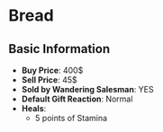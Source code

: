 # Bread

## Basic Information

- **Buy Price**: 400$
- **Sell Price**: 45$
- **Sold by Wandering Salesman**: YES
- **Default Gift Reaction**: Normal
- **Heals**:
  - 5 points of Stamina